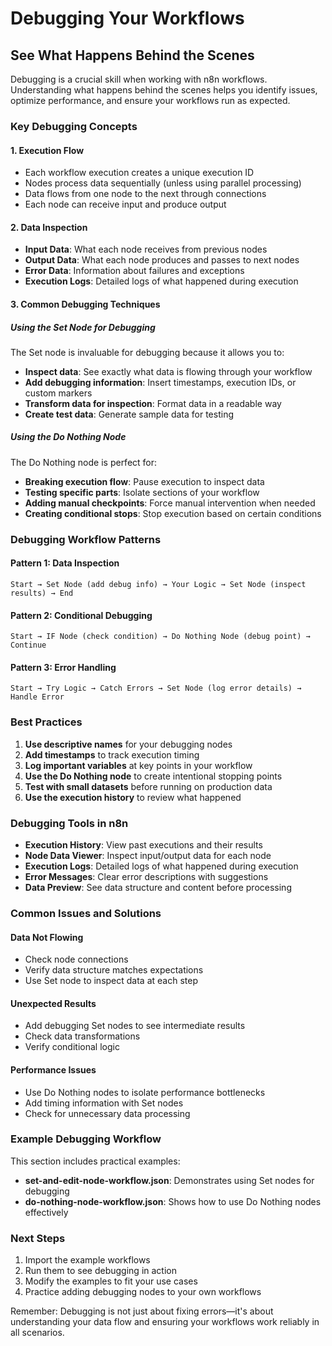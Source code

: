 # Debugging Your Workflows

## See What Happens Behind the Scenes

Debugging is a crucial skill when working with n8n workflows. Understanding what happens behind the scenes helps you identify issues, optimize performance, and ensure your workflows run as expected.

### Key Debugging Concepts

#### 1. **Execution Flow**
- Each workflow execution creates a unique execution ID
- Nodes process data sequentially (unless using parallel processing)
- Data flows from one node to the next through connections
- Each node can receive input and produce output

#### 2. **Data Inspection**
- **Input Data**: What each node receives from previous nodes
- **Output Data**: What each node produces and passes to next nodes
- **Error Data**: Information about failures and exceptions
- **Execution Logs**: Detailed logs of what happened during execution

#### 3. **Common Debugging Techniques**

##### **Using the Set Node for Debugging**
The Set node is invaluable for debugging because it allows you to:
- **Inspect data**: See exactly what data is flowing through your workflow
- **Add debugging information**: Insert timestamps, execution IDs, or custom markers
- **Transform data for inspection**: Format data in a readable way
- **Create test data**: Generate sample data for testing

##### **Using the Do Nothing Node**
The Do Nothing node is perfect for:
- **Breaking execution flow**: Pause execution to inspect data
- **Testing specific parts**: Isolate sections of your workflow
- **Adding manual checkpoints**: Force manual intervention when needed
- **Creating conditional stops**: Stop execution based on certain conditions

### Debugging Workflow Patterns

#### **Pattern 1: Data Inspection**
```
Start → Set Node (add debug info) → Your Logic → Set Node (inspect results) → End
```

#### **Pattern 2: Conditional Debugging**
```
Start → IF Node (check condition) → Do Nothing Node (debug point) → Continue
```

#### **Pattern 3: Error Handling**
```
Start → Try Logic → Catch Errors → Set Node (log error details) → Handle Error
```

### Best Practices

1. **Use descriptive names** for your debugging nodes
2. **Add timestamps** to track execution timing
3. **Log important variables** at key points in your workflow
4. **Use the Do Nothing node** to create intentional stopping points
5. **Test with small datasets** before running on production data
6. **Use the execution history** to review what happened

### Debugging Tools in n8n

- **Execution History**: View past executions and their results
- **Node Data Viewer**: Inspect input/output data for each node
- **Execution Logs**: Detailed logs of what happened during execution
- **Error Messages**: Clear error descriptions with suggestions
- **Data Preview**: See data structure and content before processing

### Common Issues and Solutions

#### **Data Not Flowing**
- Check node connections
- Verify data structure matches expectations
- Use Set node to inspect data at each step

#### **Unexpected Results**
- Add debugging Set nodes to see intermediate results
- Check data transformations
- Verify conditional logic

#### **Performance Issues**
- Use Do Nothing nodes to isolate performance bottlenecks
- Add timing information with Set nodes
- Check for unnecessary data processing

### Example Debugging Workflow

This section includes practical examples:
- **set-and-edit-node-workflow.json**: Demonstrates using Set nodes for debugging
- **do-nothing-node-workflow.json**: Shows how to use Do Nothing nodes effectively

### Next Steps

1. Import the example workflows
2. Run them to see debugging in action
3. Modify the examples to fit your use cases
4. Practice adding debugging nodes to your own workflows

Remember: Debugging is not just about fixing errors—it's about understanding your data flow and ensuring your workflows work reliably in all scenarios.
